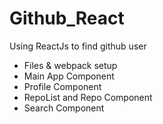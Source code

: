 # Github_React
Using ReactJs to find github user
* Files & webpack setup
* Main App Component
* Profile Component
* RepoList and Repo Component
* Search Component
